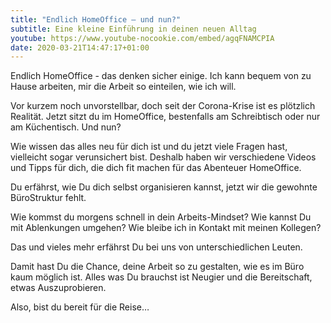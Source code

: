 ```yaml
---
title: "Endlich HomeOffice – und nun?"
subtitle: Eine kleine Einführung in deinen neuen Alltag
youtube: https://www.youtube-nocookie.com/embed/agqFNAMCPIA
date: 2020-03-21T14:47:17+01:00
---
```


Endlich HomeOffice - das denken sicher einige. Ich kann bequem von zu Hause arbeiten, mir die Arbeit so einteilen, wie ich will. 

Vor kurzem noch unvorstellbar, doch seit der Corona-Krise ist es plötzlich Realität. Jetzt sitzt du im HomeOffice, bestenfalls am Schreibtisch oder nur am Küchentisch. Und nun?

Wie wissen das alles neu für dich ist und du jetzt viele Fragen hast, vielleicht sogar verunsichert bist. Deshalb haben wir verschiedene Videos und Tipps für dich, die dich fit machen für das Abenteuer HomeOffice. 

Du erfährst, wie Du dich selbst organisieren kannst, jetzt wir die gewohnte BüroStruktur fehlt.
 
Wie kommst du morgens schnell in dein Arbeits-Mindset?
Wie kannst Du mit Ablenkungen umgehen?
Wie bleibe ich in Kontakt mit meinen Kollegen?

Das und vieles mehr erfährst Du bei uns von unterschiedlichen Leuten.

Damit hast Du die Chance, deine Arbeit so zu gestalten, wie es im Büro kaum möglich ist. Alles was Du brauchst ist Neugier und die Bereitschaft, etwas Auszuprobieren. 

Also, bist du bereit für die Reise…
